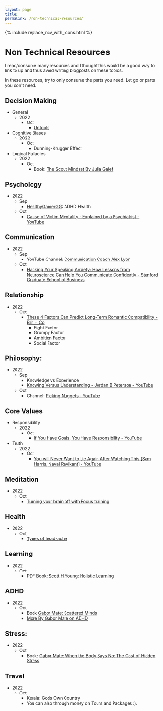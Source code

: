 ```yaml
---
layout: page
title: 
permalink: /non-technical-resources/
---
```


{% include replace_nav_with_icons.html %}

# Non Technical Resources

I read/consume many resources and I thought this would be a good way to link to up and thus avoid  writing blogposts on these topics.

In these resources, try to only consume the parts you need. Let go or parts you don't need.

## Decision Making
- General
    - 2022
        - Oct
            - [Untools](https://untools.co/)
- Cognitive Biases
    - 2022
        - Oct
            - Dunning-Krugger Effect
- Logical Fallacies
    - 2022
        - Oct
            - Book: [The Scout Mindset By Julia Galef](https://juliagalef.com/)

## Psychology
- 2022
    - Sep
        - [HealthyGamerGG](https://www.youtube.com/c/HealthyGamerGG): ADHD Health
    - Oct
        - [Cause of Victim Mentality - Explained by a Psychiatrist - YouTube](https://www.youtube.com/watch?v=jr-vBb-VPwQ)

## Communication
- 2022
    - Sep
        - YouTube Channel: [Communication Coach Alex Lyon](https://www.youtube.com/c/CommunicationSkillsCoachAlexLyon)
    - Oct
        - [Hacking Your Speaking Anxiety: How Lessons from Neuroscience Can Help You Communicate Confidently - Stanford Graduate School of Business](https://www.gsb.stanford.edu/insights/hacking-your-speaking-anxiety-how-lessons-neuroscience-can-help-you-communicate)

## Relationship
- 2022
    - Oct
        - [These 4 Factors Can Predict Long-Term Romantic Compatibility - Brit + Co](https://www.brit.co/these-factors-affect-long-term-romantic-compatibility/)
            - Fight Factor
            - Grumpy Factor
            - Ambition Factor
            - Social Factor

## Philosophy:
- 2022
    - Sep
        - [Knowledge vs Experience](https://www.youtube.com/watch?v=nvPtZyVZFhM)
        - [Knowing Versus Understanding - Jordan B Peterson - YouTube](https://www.youtube.com/watch?v=Y0tGxcUaVm0)
    - Oct
        - Channel: [Picking Nuggets - YouTube](https://www.youtube.com/c/PickingNuggets)

## Core Values
- Responsibility
    - 2022
        - Oct
            - [If You Have Goals, You Have Responsibility - YouTube](https://www.youtube.com/watch?v=9pyeDvxeXkg)
- Truth
    - 2022
        - Oct
            - [You will Never Want to Lie Again After Watching This [Sam Harris, Naval Ravikant] - YouTube](https://www.youtube.com/watch?v=ABZtZpNtY60)

## Meditation
- 2022
    - Oct    
        - [Turning your brain off with Focus training](https://www.youtube.com/watch?v=XKiIBORcZro&list=WL&index=4&ab_channel=JustinSung)

## Health
- 2022
    - Oct
        - [Types of head-ache](https://i0.wp.com/post.healthline.com/wp-content/uploads/2021/11/1731029-13-Types-of-Headaches-and-How-to-Treat-Them-1296x2545-Body.jpg?w=1155&h=5344)

## Learning
- 2022
    - Oct
        - PDF Book: [Scott H Young: Holistic Learning](https://www.scotthyoung.com/blog/Programs/HolisticLearningEBook.pdf)

## ADHD
- 2022
    - Oct
        - Book [Gabor Mate: Scattered Minds](https://drgabormate.com/book/scattered-minds/)
        - [More By Gabor Mate on ADHD](https://drgabormate.com/adhd/)

## Stress:
- 2022
    - Oct
        - Book: [Gabor Mate: When the Body Says No: The Cost of Hidden Stress](https://drgabormate.com/book/when-the-body-says-no/)

## Travel
- 2022
    - Oct
        - Kerala: Gods Own Country
        - You can also through money on Tours and Packages :).